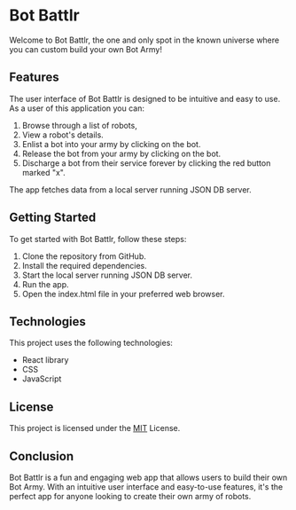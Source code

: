 # Bot Battlr

Welcome to Bot Battlr, the one and only spot in the known universe where you can custom build your own Bot Army! [](./src/Components/Images/WhatsApp%20Image%202023-08-27%20at%2018.26.24.jpeg)

## Features

The user interface of Bot Battlr is designed to be intuitive and easy to use. As a user of this application you can:

1. Browse through a list of robots, 
2. View a robot's details.
3. Enlist a bot into your army by clicking on the bot.
4. Release the bot from your army by clicking on the bot.
5. Discharge a bot from their service forever by clicking the red button marked "x".
   
The app fetches data from a local server running JSON DB server.


## Getting Started

To get started with Bot Battlr, follow these steps:

1. Clone the repository from GitHub.
2. Install the required dependencies.
3. Start the local server running JSON DB server.
4. Run the app.
5. Open the index.html file in your preferred web browser.


## Technologies
This project uses the following technologies:

  - React library
  - CSS
  - JavaScript

## License

This project is licensed under the [MIT]() License.

## Conclusion

Bot Battlr is a fun and engaging web app that allows users to build their own Bot Army. With an intuitive user interface and easy-to-use features, it's the perfect app for anyone looking to create their own army of robots.